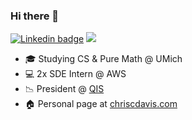 ### Hi there 👋
[![Linkedin badge](https://img.shields.io/badge/LinkedIn-0077B5?style=social&logo=linkedin)](https://www.linkedin.com/in/chcdavis)
![](https://komarev.com/ghpvc/?username=chrsdavis&color=ff69b4&style=for-the-badge)

- 🎓 Studying CS & Pure Math @ UMich
- 💻 2x SDE Intern @ AWS
- 📉 President @ [QIS](qisumich.com)
- 🏠 Personal page at [chriscdavis.com](chrsdavis.github.io)

<!-- ![Chris' GitHub stats](https://github-readme-stats.vercel.app/api?username=chrsdavis&show_icons=true&count_private=true&theme=dark) -->


<!--
**chrsdavis/chrsdavis** is a ✨ _special_ ✨ repository because its `README.md` (this file) appears on your GitHub profile.

Here are some ideas to get you started:

- 🔭 I’m currently working on ...
- 🌱 I’m currently learning ...
- 👯 I’m looking to collaborate on ...
- 🤔 I’m looking for help with ...
- 💬 Ask me about ...
- 📫 How to reach me: ...
- 😄 Pronouns: ...
- ⚡ Fun fact: ...
-->
